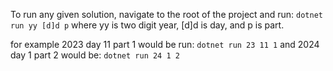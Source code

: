 To run any given solution, navigate to the root of the project and run:
`dotnet run yy [d]d p`
where yy is two digit year, [d]d is day, and p is part.

for example 2023 day 11 part 1 would be run:
`dotnet run 23 11 1`
and 2024 day 1 part 2 would be:
`dotnet run 24 1 2`
